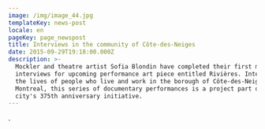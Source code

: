 ```yaml
---
image: /img/image_44.jpg
templateKey: news-post
locale: en
pageKey: page_newspost
title: Interviews in the community of Côte-des-Neiges
date: 2015-09-29T19:18:00.000Z
description: >-
  Mockler and theatre artist Sofia Blondin have completed their first month of
  interviews for upcoming performance art piece entitled Rivières. Interested in
  the lives of people who live and work in the borough of Côte-des-Neiges in
  Montreal, this series of documentary performances is a project part of the
  city's 375th anniversary initiative.
---
```

.
